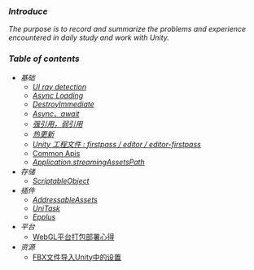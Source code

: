 ### *Introduce*
*The purpose is to record and summarize the problems and experience encountered in daily study and work with Unity.*  
### *Table of contents*  
- *基础*  
  - [*UI ray detection*](Base/UIRayDetect.md)  
  - [*Async Loading*](Base/AsyncLoading.md)
  - [*DestroyImmediate*](Base/DestroyImmediate.md)
  - [*Async、await*](Base/AsyncAwait.md)
  - [*强引用，弱引用*]()
  - [*热更新*]()
  - [*Unity 工程文件 : firstpass / editor / editor-firstpass*](Base/unity_proj_file_classification.md)
  - [Common Apis](Base/Common%20APIS/Common.md)
  - [*Application.streamingAssetsPath*](Base/streamingAssetsPath.md) 
- *存储*   
  - [*ScriptableObject*](Database/ScriptableObject.md)  
- *插件*
  - [*AddressableAssets*](Plugins/Addressables/Addressables.md)  
  - [*UniTask*](Plugins/UniTask/UniTask.md)
  - [*Epplus*](Plugins/Epplus/EPPlus.dll)
- *平台*
  - [WebGL平台打包部署心得](Platform/WebGL/WebGL.md) 
- *资源*
  - [FBX文件导入Unity中的设置]()

